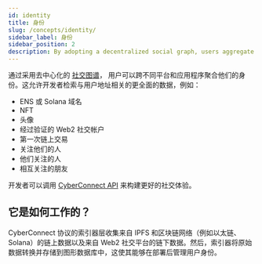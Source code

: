 ```yaml
---
id: identity
title: 身份
slug: /concepts/identity/
sidebar_label: 身份
sidebar_position: 2
description: By adopting a decentralized social graph, users aggregate their identities across different platforms and applications.
---
```


通过采用去中心化的 [社交图谱](/concepts/social-graph/)， 用户可以跨不同平台和应用程序聚合他们的身份。这允许开发者检索与用户地址相关的更全面的数据，例如：

<ul>
    <li>ENS 或 Solana 域名</li>
    <li>NFT</li>
    <li>头像</li>
    <li>经过验证的 Web2 社交帐户</li>
    <li>第一次链上交易</li>
    <li>关注他们的人</li>
    <li>他们关注的人</li>
    <li>相互关注的朋友</li>
</ul>

开发者可以调用 [CyberConnect API](/cyberconnect-api/overview/) 来构建更好的社交体验。

## 它是如何工作的？

CyberConnect 协议的索引器层收集来自 IPFS 和区块链网络（例如以太链、Solana）的链上数据以及来自 Web2 社交平台的链下数据。然后，索引器将原始数据转换并存储到图形数据库中，这使其能够在部署后管理用户身份。
